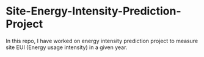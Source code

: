 # Site-Energy-Intensity-Prediction-Project
In this repo, I have worked on energy intensity prediction project to measure site EUI (Energy usage intensity) in a given year.
